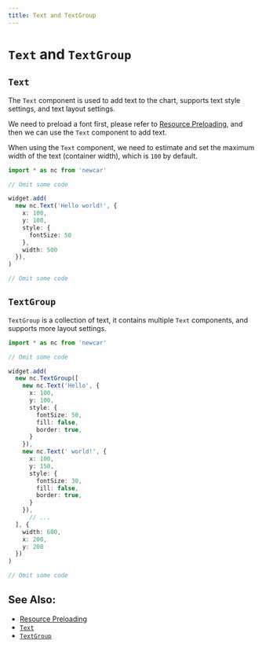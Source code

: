 ```yaml
---
title: Text and TextGroup
---
```


<script setup lang="ts">
import { default as DemoText } from './demos/demo-text.vue'
import { default as DemoTextGroup } from './demos/demo-text-group.vue'
</script>

# `Text` and `TextGroup`

## `Text`

The `Text` component is used to add text to the chart, supports text style settings, and text layout settings.

We need to preload a font first, please refer to [Resource Preloading](../../basic/preload), and then we can use the `Text` component to add text.

When using the `Text` component, we need to estimate and set the maximum width of the text (container width), which is `100` by default.

```ts
import * as nc from 'newcar'

// Omit some code

widget.add(
  new nc.Text('Hello world!', {
    x: 100,
    y: 100,
    style: {
      fontSize: 50
    },
    width: 500
  }),
)

// Omit some code

```

<DemoText/>

## `TextGroup`

`TextGroup` is a collection of text, it contains multiple `Text` components, and supports more layout settings.

```ts
import * as nc from 'newcar'

// Omit some code

widget.add(
  new nc.TextGroup([
    new nc.Text('Hello', {
      x: 100,
      y: 100,
      style: {
        fontSize: 50,
        fill: false,
        border: true,
      }
    }),
    new nc.Text(' world!', {
      x: 100,
      y: 150,
      style: {
        fontSize: 30,
        fill: false,
        border: true,
      }
    }),
      // ...
  ], {
    width: 600,
    x: 200,
    y: 200
  })
)

// Omit some code

```

<DemoTextGroup/>

## See Also:

- [Resource Preloading](../../basic/preload)
- [`Text`](https://apis.newcarjs.org/classes/newcar.text)
- [`TextGroup`](https://apis.newcarjs.org/classes/newcar.textgroup)
